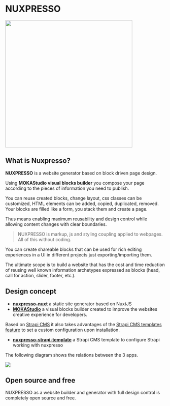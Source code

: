 # NUXPRESSO

<img src="https://res.cloudinary.com/moodgiver/image/upload/v1609196023/layers_big_cc995d26d2.png" style="width:400px;height:auto;margin:0 auto;">


## What is Nuxpresso?

**NUXPRESSO** is a website generator based on block driven page design.

Using **MOKAStudio visual blocks builder** you compose your page according to the pieces of information you need to publish.

You can reuse created blocks, change layout, css classes can be customized, HTML elements can be added, copied, duplicated, removed. Your blocks are filled like a form, you stack them and create a page.

Thus means enabling maximum reusability and design control while allowing content changes with clear boundaries.

> NUXPRESSO is markup, js and styling coupling applied to webpages. All of this without coding.

You can create shareable blocks that can be used for rich editing experiences in a UI in different projects just exporting/importing them.

The ultimate scope is to build a website that has the cost and time reduction of reusing well known information archetypes expressed as blocks (head, call for action, slider, footer, etc.).

## Design concept
 

- [**nuxpresso-nuxt**](https://github.com/swina/nuxpresso-nuxt) a static site generator based on NuxtJS
- [**MOKAStudio**](https://github.com/swina/nuxpresso-moka) a visual blocks builder created to improve the websites creative experience for developers.

Based on [Strapi CMS](https://strapi.io) it also takes advantages of the [Strapi CMS templates feature](https://strapi.io/documentation/developer-docs/latest/concepts/templates.html#templates) to set a custom configuration upon installation.

- [**nuxpresso-strapi-template**](https://github.com/swina/nuxpresso-strapi-template) a Strapi CMS template to configure Strapi working with nuxpresso 

The following diagram shows the relations between the 3 apps.

<img src="https://res.cloudinary.com/moodgiver/image/upload/v1607699698/nuxpresso_concept_last_e14ca7a8df.jpg"/>


## Open source and free

NUXPRESSO as a website builder and generator with full design control is completely open source and free.